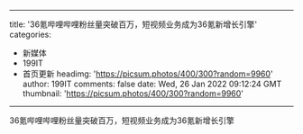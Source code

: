 
---
title: '36氪哔哩哔哩粉丝量突破百万，短视频业务成为36氪新增长引擎'
categories: 
 - 新媒体
 - 199IT
 - 首页更新
headimg: 'https://picsum.photos/400/300?random=9960'
author: 199IT
comments: false
date: Wed, 26 Jan 2022 09:12:24 GMT
thumbnail: 'https://picsum.photos/400/300?random=9960'
---

<div>   
36氪哔哩哔哩粉丝量突破百万，短视频业务成为36氪新增长引擎  
</div>
            